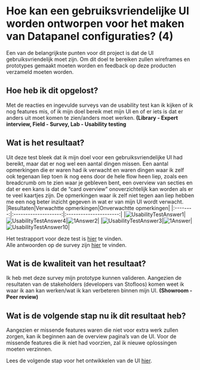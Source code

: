# Hoe kan een gebruiksvriendelijke UI worden ontworpen voor het maken van Datapanel configuraties? (4)
Een van de belangrijkste punten voor dit project is dat de UI gebruiksvriendelijk moet zijn. Om dit doel te bereiken zullen wireframes en prototypes gemaakt moeten worden en feedback op deze producten verzameld moeten worden.

## Hoe heb ik dit opgelost?
Met de reacties en ingevulde surveys van de usability test kan ik kijken of ik nog features mis, of ik mijn doel bereik met mijn UI en of er iets is dat er anders uit moet komen te zien/anders moet werken.
**(Library - Expert interview, Field - Survey, Lab - Usability testing**

## Wat is het resultaat?
Uit deze test bleek dat ik mijn doel voor een gebruiksvriendelijke UI had bereikt, maar dat er nog wel een aantal dingen missen. Een aantal opmerkingen die er waren had ik verwacht en waren dingen waar ik zelf ook tegenaan liep toen ik nog eens door de hele flow heen liep, zoals een breadcrumb om te zien waar je gebleven bent, een overview van secties en dat er een kans is dat de “card overview” onoverzichtelijk kan worden als er te veel kaartjes zijn.
De opmerkingen waar ik zelf niet tegen aan liep hebben me een nog beter inzicht gegeven in wat er van mijn UI wordt verwacht. 
|Resultaten|Verwachtte opmerkingen|Onverwachtte opmerkingen|
|:--------:|:--------------------:|:----------------------:|
|![UsabilityTestAnswer1](https://github.com/Timsel1/PortfolioS5/assets/90602424/0c9d0944-9ddf-4857-85db-1ceae15ac36f)|![UsabilityTestAnswer4](https://github.com/Timsel1/PortfolioS5/assets/90602424/a8c4b3fc-942e-4650-b0f2-48da0e39b416)|![1Answer2](https://github.com/Timsel1/PortfolioS5/assets/90602424/9c22dcb7-14ba-437b-9cf7-598e7183779b)|
|![UsabilityTestAnswer3](https://github.com/Timsel1/PortfolioS5/assets/90602424/c7c3b712-35ad-49ca-84af-8bedb4af6a3a)|![1Answer](https://github.com/Timsel1/PortfolioS5/assets/90602424/fd8d6d69-62eb-48d2-a75a-54b8238c93a0)|![UsabilityTestAnswer10](https://github.com/Timsel1/PortfolioS5/assets/90602424/be879f76-d7d8-42e0-a5ed-689b325665fe)|

Het testrapport voor deze test is [hier](../4.%20UI%20Validatie/1.%20UsabilityTestReportPrototype.md) te vinden.  
Alle antwoorden op de survey zijn [hier](https://docs.google.com/spreadsheets/d/1WO5z2uEaF3iVbj06BOAfJkJtl493ftZ-gRXCrJT_GeQ/edit?usp=sharing) te vinden.
 
## Wat is de kwaliteit van het resultaat?
Ik heb met deze survey mijn prototype kunnen valideren. Aangezien de resultaten van de stakeholders (developers van Stofloos) komen weet ik waar ik aan kan werken/wat ik kan verbeteren binnen mijn UI. 
**(Showroom - Peer review)**

## Wat is de volgende stap nu ik dit resultaat heb?
Aangezien er missende features waren die niet voor extra werk zullen zorgen, kan ik beginnen aan de overview pagina’s van de UI. Voor de missende features die ik niet had voorzien, zal ik nieuwe oplossingen moeten verzinnen.

Lees de volgende stap voor het ontwikkelen van de UI [hier](../3.%20UI%20Realisatie/1.%20GeneriekeCards.md).
